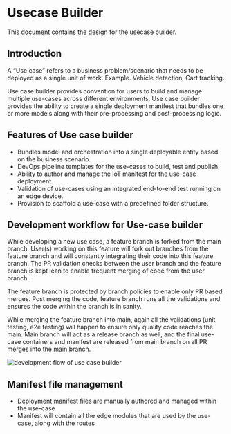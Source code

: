 # Usecase Builder

This document contains the design for the usecase builder.

## Introduction

A “Use case” refers to a business problem/scenario that needs to be deployed as a single unit of work. Example. Vehicle detection, Cart tracking.

Use case builder provides convention for users to build and manage multiple use-cases across different environments. Use case builder provides the ability to create a single deployment manifest that bundles one or more models along with their pre-processing and post-processing logic.


## Features of Use case builder

- Bundles model and orchestration into a single deployable entity based on the business scenario.
- DevOps pipeline templates for the use-cases to build, test and publish.
- Ability to author and manage the IoT manifest for the use-case deployment.
- Validation of use-cases using an integrated end-to-end test running on an edge device.
- Provision to scaffold a use-case with a predefined folder structure.

## Development workflow for Use-case builder

While developing a new use case, a feature branch is forked from the main branch. User(s) working on this feature will fork out branches from the feature branch and will constantly integrating their code into this feature branch. The PR validation checks between the user branch and the feature branch is kept lean to enable frequent merging of code from the user branch.

The feature branch is protected by branch policies to enable only PR based merges. Post merging the code, feature branch runs all the validations and ensures the code within the branch is in sanity.

While merging the feature branch into main, again all the validations (unit testing, e2e testing) will happen to ensure only quality code reaches the main. Main branch will act as a release branch as well, and the final use-case containers and manifest are released from main branch on all PR merges into the main branch.

![development flow of use case builder](/docs/assets/images/usecase_builder_branch_strategy.png)

## Manifest file management

- Deployment manifest files are manually authored and managed within the use-case
- Manifest will contain all the edge modules that are used by the use-case, along with the routes
